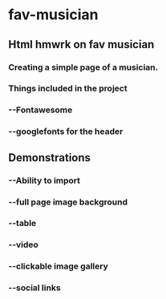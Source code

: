 # fav-musician
 ## Html hmwrk on fav musician

### Creating a simple page of a musician.
### Things included in the project
### --Fontawesome
### --googlefonts  for the header 

## Demonstrations
### --Ability to import
### --full page image background
### --table 
### --video 
### --clickable image gallery 
### --social links 